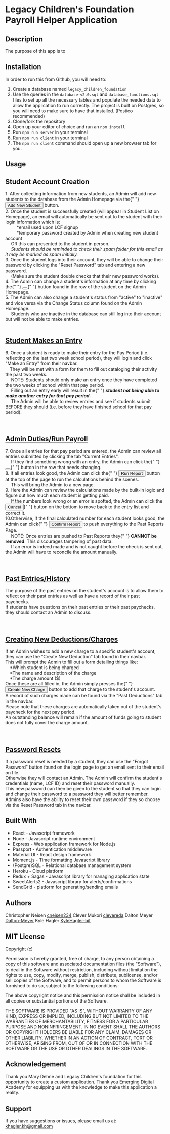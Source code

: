 # Legacy Children's Foundation Payroll Helper Application

## Description
The purpose of this app is to 

## Installation
In order to run this from Github, you will need to:

1. Create a database named ``legacy_children_foundation``
2. Use the queries in the ``database-v2.0.sql`` and ``database_functions.sql`` files to set up all the necessary tables and populate the needed data to allow the application to run correctly. The project is built on Postgres, so you will need to make sure to have that installed. (Postico recommended)
3. Clone/fork the repository
4. Open up your editor of choice and run an ``npm install``
5. Run ``npm run server`` in your terminal
6. Run ``npm run client`` in your terminal
7. The ``npm run client`` command should open up a new browser tab for you. 

## Usage

  <h2>Student Account Creation</h2>
                </u>
                1. After collecting information from new students, an Admin will
                add new students to the database from the Admin Homepage via the{" "}
                <Button variant="success">Add New Student</Button> button.
                <br />
                2. Once the student is successfully created (will appear in
                Student List on Homepage), an email will automatically be sent
                out to the student with their login information which is:
                <br />
                &emsp; &emsp; *email used upon LCF signup
                <br />
                &emsp; &emsp; *temporary password created by Admin when creating
                new student account
                <br />
                &emsp; OR this can presented to the student in person. <br />
                &emsp;
                <i>
                  Students should be reminded to check their spam folder for
                  this email as it may be marked as spam initially.
                </i>
                <br />
                3. Once the student logs into their account, they will be able
                to change their password by clicking the "Reset Password" tab
                and entering a new password.
                <br />
                &emsp; (Make sure the student double checks that their new
                password works).
                <br />
                4. The Admin can change a student's information at any time by
                clicking the{" "}
                <Button variant="warning">
                  <EditIcon></EditIcon>
                </Button>{" "}
                button found in the row of the student on the Admin Homepage.
                <br />
                5. The Admin can also change a student's status from "active" to
                "inactive" and vice versa via the Change Status column found on
                the Admin Homepage.
                <br />
                &emsp; Students who are inactive in the database can still log
                into their account but will not be able to make entries.
              </div>
              <br />
              <br />
              <div>
                <u>
                  <h2>Student Makes an Entry</h2>
                </u>
                6. Once a student is ready to make their entry for the Pay
                Period (i.e. reflecting on the last two week school period),
                they will login and click "Make an Entry" from their navbar.
                <br />
                &emsp;They will be met with a form for them to fill out
                cataloging their activity the past two weeks.
                <br />
                &emsp; NOTE: Students should only make an entry once they have
                completed the two weeks of school within that pay period.
                <br />
                &emsp; Filling out an entry early will result in the{" "}
                <b>
                  <i>
                    student not being able to make another entry for that pay
                    period.
                  </i>
                </b>
                <br />
                &emsp; The Admin will be able to review entries and see if
                students submit BEFORE they should (i.e. before they have
                finished school for that pay period).
              </div>
              <br />
              <br />
              <div>
                <u>
                  <h2>Admin Duties/Run Payroll</h2>
                </u>
                7. Once all entries for that pay period are entered, the Admin
                can review all entries submitted by clicking the tab "Current
                Entries".
                <br />
                &emsp; If they find something wrong with an entry, the Admin can
                click the{" "}
                <Button variant="warning">
                  <EditIcon></EditIcon>
                </Button>{" "}
                button in the row that needs changing.
                <br />
                8. If all entries look good, the Admin can click the{" "}
                <Button variant="success">Run Report</Button> button at the top
                of the page to run the calculations behind the scenes.
                <br />
                &emsp; This will bring the Admin to a new page.
                <br />
                9. Here the Admin can review the calculations made by the
                built-in logic and figure out how much each student is getting
                paid.
                <br />
                &emsp; If the numbers look wrong or an error is spotted, the
                Admin can click the <Button variant="danger">
                  Cancel
                </Button>{" "}
                button on the bottom to move back to the entry list and correct
                it.
                <br />
                10.Otherwise, if the final calculated number for each student
                looks good, the Admin can click{" "}
                <Button variant="success">Confirm Report</Button> to push
                everything to the Past Reports Page.
                <br />
                &emsp; NOTE: Once entries are pushed to Past Reports they{" "}
                <b>CANNOT be removed</b>. This discourages tampering of past
                data.
                <br />
                &emsp; If an error is indeed made and is not caught before the
                check is sent out, the Admin will have to reconcile the amount
                manually.
                <br />
              </div>
              <br />
              <br />
              <div>
                <u>
                  <h2>Past Entries/History</h2>
                </u>
                The purpose of the past entries on the student's account is to
                allow them to reflect on their past entries as well as have a
                record of their past paychecks.
                <br />
                If students have questions on their past entries or their past
                paychecks, they should contact an Admin to discuss.
              </div>
              <br />
              <br />
              <div>
                <u>
                  <h2> Creating New Deductions/Charges</h2>
                </u>
                If an Admin wishes to add a new charge to a specific student's
                account, they can use the "Create New Deduction" tab found in
                their navbar.
                <br />
                This will prompt the Admin to fill out a form detailing things
                like:
                <br />
                &emsp;*Which student is being charged
                <br />
                &emsp;*The name and description of the charge
                <br />
                &emsp;*The charge amount ($)
                <br />
                Once these are all filled in, the Admin simply presses the{" "}
                <Button variant="success">Create New Charge</Button> button to
                add that charge to the student's account. <br />A record of such
                charges made can be found via the "Past Deductions" tab in the
                navbar.
                <br />
                Please note that these charges are automatically taken out of
                the student's paycheck for the next pay period.
                <br />
                An outstanding balance will remain if the amount of funds going
                to student does not fully cover the charge amount.
              </div>
              <br />
              <br />
              <div>
                <u>
                  <h2> Password Resets</h2>
                </u>
                If a password reset is needed by a student, they can use the
                "Forgot Password" button found on the login page to get an email
                sent to their email on file. <br />
                Otherwise they will contact an Admin. The Admin will confirm the
                student's credentials (name, LCF ID) and reset their password manually.
                <br />
                This new password can then be given to the student so that they
                can login and change their password to a password they will
                better remember.
                <br />
                Admins also have the ability to reset their own password if they
                so choose via the Reset Password tab in the navbar.
              </div>

## Built With

- React - Javascript framework
- Node - Javascript runtime environment
- Express - Web application framework for Node.js
- Passport - Authentication middleware
- Material UI - React design framework
- Moment.js - Time formatting Javascript library
- (Postgre)SQL - Relational database management system
- Heroku - Cloud platform
- Redux + Sagas - Javascript library for managing application state
- SweetAlerts2 - Javascript library for alerts/confirmations
- SendGrid - platform for generating/sending emails

## Authors

Christopher Neisen [cneisen234](https://github.com/cneisen234)
Clever Mukori [clevereda](https://github.com/clevereda)
Dalton Meyer [Dalton-Meyer](https://github.com/Dalton-Meyer)
Kyle Hagler [KyleHagler-bit](https://github.com/KyleHagler-bit)

## MIT License

Copyright (c)

Permission is hereby granted, free of charge, to any person obtaining a copy
of this software and associated documentation files (the "Software"), to deal
in the Software without restriction, including without limitation the rights
to use, copy, modify, merge, publish, distribute, sublicense, and/or sell
copies of the Software, and to permit persons to whom the Software is
furnished to do so, subject to the following conditions:

The above copyright notice and this permission notice shall be included in all
copies or substantial portions of the Software.

THE SOFTWARE IS PROVIDED "AS IS", WITHOUT WARRANTY OF ANY KIND, EXPRESS OR
IMPLIED, INCLUDING BUT NOT LIMITED TO THE WARRANTIES OF MERCHANTABILITY,
FITNESS FOR A PARTICULAR PURPOSE AND NONINFRINGEMENT. IN NO EVENT SHALL THE
AUTHORS OR COPYRIGHT HOLDERS BE LIABLE FOR ANY CLAIM, DAMAGES OR OTHER
LIABILITY, WHETHER IN AN ACTION OF CONTRACT, TORT OR OTHERWISE, ARISING FROM,
OUT OF OR IN CONNECTION WITH THE SOFTWARE OR THE USE OR OTHER DEALINGS IN THE
SOFTWARE.

## Acknowledgement
Thank you Mary Dehne and Legacy Children's foundation for this opportunity to create a custom application.
Thank you Emerging Digital Academy for equipping us with the knowledge to make this application a reality.

## Support

If you have suggestions or issues, please email us at:
khagler.kh@gmail.com
